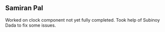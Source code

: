 Samiran Pal
----------------
Worked on clock component not yet fully completed.
Took help of Subinoy Dada to fix some issues.